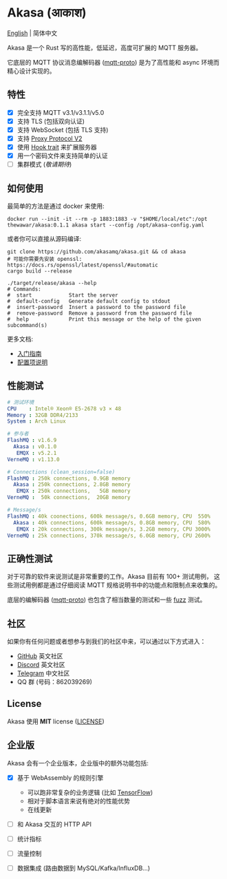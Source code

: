 # Akasa (आकाश)
[English](README.md) | 简体中文

Akasa 是一个 Rust 写的高性能，低延迟，高度可扩展的 MQTT 服务器。

它底层的 MQTT 协议消息编解码器 ([mqtt-proto][mqtt-proto]) 是为了高性能和 async 环境而精心设计实现的。

## 特性
- [x] 完全支持 MQTT v3.1/v3.1.1/v5.0
- [x] 支持 TLS (包括双向认证)
- [x] 支持 WebSocket (包括 TLS 支持)
- [x] 支持 [Proxy Protocol V2][proxy-protocol]
- [x] 使用 [Hook trait][hook-trait] 来扩展服务器
- [x] 用一个密码文件来支持简单的认证
- [ ] 集群模式 (*敬请期待*)

## 如何使用
最简单的方法是通过 docker 来使用:
```shell
docker run --init -it --rm -p 1883:1883 -v "$HOME/local/etc":/opt thewawar/akasa:0.1.1 akasa start --config /opt/akasa-config.yaml
```
或者你可以直接从源码编译:
```shell
git clone https://github.com/akasamq/akasa.git && cd akasa
# 可能你需要先安装 openssl: https://docs.rs/openssl/latest/openssl/#automatic
cargo build --release

./target/release/akasa --help
# Commands:
#  start            Start the server
#  default-config   Generate default config to stdout
#  insert-password  Insert a password to the password file
#  remove-password  Remove a password from the password file
#  help             Print this message or the help of the given subcommand(s)
```

更多文档:

- [入门指南](docs/chinese/getting-started.md)
- [配置项说明](docs/chinese/config.md)

## 性能测试
```yaml
# 测试环境
CPU    : Intel® Xeon® E5-2678 v3 × 48
Memory : 32GB DDR4/2133
System : Arch Linux

# 参与者
FlashMQ : v1.6.9
  Akasa : v0.1.0
   EMQX : v5.2.1
VerneMQ : v1.13.0

# Connections (clean_session=false)
FlashMQ : 250k connections, 0.9GB memory
  Akasa : 250k connections, 2.8GB memory
   EMQX : 250k connections,   5GB memory
VerneMQ :  50k connections,  20GB memory

# Message/s
FlashMQ : 40k coonections, 600k message/s, 0.6GB memory, CPU  550%
  Akasa : 40k connections, 600k message/s, 0.8GB memory, CPU  580%
   EMQX : 20k connections, 300k message/s, 3.2GB memory, CPU 3000%
VerneMQ : 25k connections, 370k message/s, 6.0GB memory, CPU 2600%
```

## 正确性测试
对于可靠的软件来说测试是非常重要的工作。Akasa 目前有 100+ 测试用例， 这些测试用例都是通过仔细阅读 MQTT 规格说明书中的功能点和限制点来收集的。

底层的编解码器 ([mqtt-proto][mqtt-proto]) 也包含了相当数量的测试和一些 [fuzz][mqtt-proto-fuzz] 测试。

## 社区

如果你有任何问题或者想参与到我们的社区中来，可以通过以下方式进入：

- [GitHub][github-group] 英文社区
- [Discord][discord-group] 英文社区
- [Telegram][telegram-group] 中文社区
- QQ 群 (号码：862039269)

## License
Akasa 使用 **MIT** license ([LICENSE](LICENSE))

## 企业版
Akasa 会有一个企业版本，企业版中的额外功能包括:

- [x] 基于 WebAssembly 的规则引擎
  * 可以跑非常复杂的业务逻辑 (比如 [TensorFlow][tensorflow])
  * 相对于脚本语言来说有绝对的性能优势
  * 在线更新
- [ ] 和 Akasa 交互的 HTTP API
- [ ] 统计指标
- [ ] 流量控制
- [ ] 数据集成 (路由数据到 MySQL/Kafka/InfluxDB...)


[mqtt-proto]: https://github.com/akasamq/mqtt-proto
[mqtt-proto-fuzz]: https://github.com/akasamq/mqtt-proto/tree/master/fuzz
[proxy-protocol]: https://www.haproxy.org/download/1.8/doc/proxy-protocol.txt
[bsl]: https://mariadb.com/bsl-faq-mariadb/
[hook-trait]: https://github.com/akasamq/akasa/blob/5ade2d788d9a919671f81b01d720155caf8e4e2d/akasa-core/src/hook.rs#L43
[tensorflow]: https://blog.tensorflow.org/2020/09/supercharging-tensorflowjs-webassembly.html
[github-group]: https://github.com/akasamq/akasa/discussions
[discord-group]: https://discord.gg/Geg7hXWM
[telegram-group]: https://t.me/+UCBpJs-6ddI4MjE1
